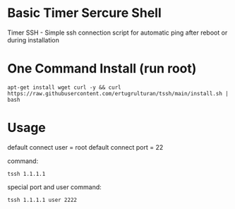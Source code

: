 # Basic Timer Sercure Shell
Timer SSH - Simple ssh connection script for automatic ping after reboot or during installation
# One Command Install (run root)
```
apt-get install wget curl -y && curl https://raw.githubusercontent.com/ertugrulturan/tssh/main/install.sh | bash
```
# Usage
default connect user = root
default connect port = 22

command:
```
tssh 1.1.1.1
```
special port and user command:
```
tssh 1.1.1.1 user 2222
```
